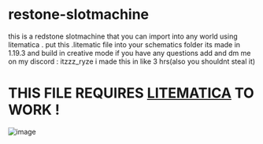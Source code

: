# restone-slotmachine
this is a redstone slotmachine that you can import into any world using litematica . put this .litematic file into your schematics folder 
its made in 1.19.3 and build in creative mode 
if you have any questions add and dm  me on my discord : itzzz_ryze 
i made this in like 3 hrs(also you shouldnt steal it)
# THIS FILE REQUIRES [LITEMATICA](https://www.curseforge.com/minecraft/mc-mods/litematica) TO WORK ! 
![image](https://user-images.githubusercontent.com/74117745/224113195-ccc8268b-060a-440f-9224-2d17dd931fe3.png)

